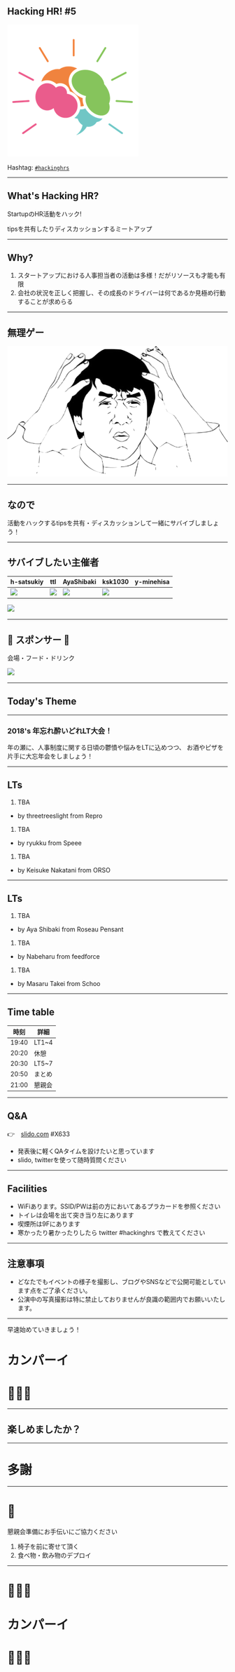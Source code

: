 ## Hacking HR! #5

![](/assets/images/logo-transparent-small.png)

Hashtag: [`#hackinghrs`](https://twitter.com/hashtag/hackinghrs)

---

## What's Hacking HR?

StartupのHR活動をハック!

tipsを共有したりディスカッションするミートアップ

---

## Why?

1. スタートアップにおける人事担当者の活動は多様！だがリソースも才能も有限
1. 会社の状況を正しく把握し、その成長のドライバーは何であるか見極め行動することが求めらる

---

## 無理ゲー

![](/meetups/1/meme-oh-2.png)

---

## なので

活動をハックするtipsを共有・ディスカッションして一緒にサバイブしましょう！

---

## サバイブしたい主催者

h-satsukiy | ttl | AyaShibaki | ksk1030 | y-minehisa
--- | --- | --- | --- | ---
![](https://avatars2.githubusercontent.com/u/40909062?s=200&v=5) | ![](https://avatars0.githubusercontent.com/u/1057490?s=200&v=5) | ![](https://avatars2.githubusercontent.com/u/42400921?s=200&v=5) | ![](https://avatars0.githubusercontent.com/u/16422265?s=200&v=5) |
![](https://avatars2.githubusercontent.com/u/44672452?s=200&v=5)

---

## 🎉 スポンサー 👏

会場・フード・ドリンク

![](/assets/images/sponsers/repro-logo-colored.png)

---

## Today's Theme

---

### 2018's 年忘れ酔いどれLT大会！

年の瀬に、人事制度に関する日頃の鬱憤や悩みをLTに込めつつ、
お酒やピザを片手に大忘年会をしましょう！

---

## LTs

1. TBA
  - by threetreeslight from Repro

1. TBA
  - by ryukku from Speee

1. TBA
  - by Keisuke Nakatani from ORSO

---

## LTs

1. TBA
  - by Aya Shibaki from Roseau Pensant

1. TBA
  - by Nabeharu from feedforce

1. TBA
  - by Masaru Takei from Schoo

---

## Time table

時刻 | 詳細
--- | ---
19:40 | LT1~4
20:20 | 休憩
20:30 | LT5~7
20:50 | まとめ
21:00 | 懇親会

---

## Q&A

👉　[slido.com](https://wall2.sli.do/event/pp6bintk) #X633

- 発表後に軽くQAタイムを設けたいと思っています
- slido, twitterを使って随時質問ください

---

## Facilities

- WiFiあります。SSID/PWは前の方においてあるプラカードを参照ください
- トイレは会場を出て突き当り左にあります
- 喫煙所は9Fにあります
- 寒かったり暑かったりしたら twitter #hackinghrs で教えてください

---

## 注意事項

- どなたでもイベントの様子を撮影し、ブログやSNSなどで公開可能としています点をご了承ください。
- 公演中の写真撮影は特に禁止しておりませんが良識の範囲内でお願いいたします。

---

早速始めていきましょう！

# カンパーイ
# 🍻🍻🍻

---

## 楽しめましたか？

---

# 多謝

---

# 🙏

懇親会準備にお手伝いにご協力ください

1. 椅子を前に寄せて頂く
1. 食べ物・飲み物のデプロイ

---

# 🍻🍻🍻
# カンパーイ
# 🍻🍻🍻
